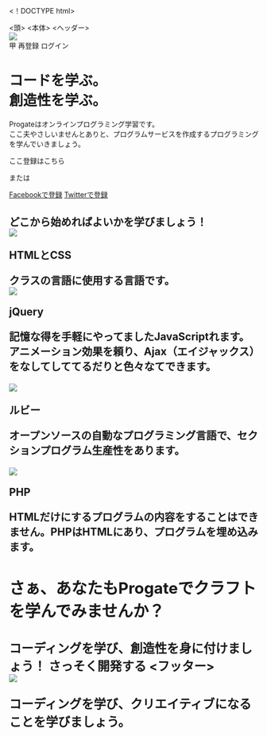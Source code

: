 <！DOCTYPE html>
<html>
<頭>
  <meta charset = "utf-8">
  <meta name = "viewport" content = "width = device-width、initial-scale = 1.0">
  <title>プロゲート</title>
  <link href = "https://maxcdn.bootstrapcdn.com/font-awesome/4.7.0/css/font-awesome.min.css" rel = "stylesheet" Integrity = "sha384-wvfXpqpZZVQGK6TAh5PVlGOfQNHSoD2xbE + QkPxCAFlNEevoEH3Sl0sibVcOQ匿名">
  <link rel = "stylesheet" type = "text / css" href = "stylesheet.css">
</ head>
<本体>
  <ヘッダー>
    <div class = "container">
      <div class = "header-left">
        <img class = "logo" src = "https://prog-8.com/images/html/advanced/main_logo.png">
      </ div>
      <span class = "fa fa-bars menu-icon"> </ span>
      <div class = "header-right">
        <ahref = "＃">甲</a>
        <ahref = "＃">再登録</a>
        <ahref = "＃"class="login">ログイン</a>
      </ div>
    </ div>
  </ header>
  <div class = "top-wrapper">
    <div class = "container">
      <h1>コードを学ぶ。<br>創造性を学ぶ。</h1>
      <p> Progateはオンラインプログラミング学習です。<br>ここ夫やさしいませんとありと、プログラムサービスを作成するプログラミングを学んでいきましょう。</ p>
      <div class = "btn-wrapper">
        <ahref = "＃" class="btnsignup">ここ登録はこちら</a>
        <p>または</p>
        <a href="#" class="btn facebook"> <span class = "fa fa-facebook"> </span>Facebookで登録</a>
        <a href="#" class="btn twitter"> <span class = "fa fa-twitter"> </span>Twitterで登録</a>
      </ div>
    </ div>
  </ div>
  <div class = "lesson-wrapper">
    <div class = "container">
      <div class = "heading">
        <h2>どこから始めればよいかを学びましょう！</ h2>
      </ div>
      <div class = "lessons">
        <div class = "lesson">
          <div class = "lesson-icon">
            <img src = "https://prog-8.com/images/html/advanced/html.png">
            <p>HTMLとCSS</p>
          </ div>
          <pclass ="text-contents">クラスの言語に使用する言語です。
        </ div>
        <div class = "lesson">
          <div class = "lesson-icon">
            <img src = "https://prog-8.com/images/html/advanced/jQuery.png">
            <p> jQuery </ p>
          </ div>
          <p class = "text-contents">記憶な得を手軽にやってましたJavaScriptれます。アニメーション効果を頼り、Ajax（エイジャックス）をなしてしててるだりと色々なてできます。</ p>
        </ div>
        <div class = "lesson">
          <div class = "lesson-icon">
            <img src = "https://prog-8.com/images/html/advanced/ruby.png">
            <p>ルビー</p>
          </ div>
          <p class = "text-contents">オープンソースの自動なプログラミング言語で、セクションプログラム生産性をあります。 </ p>
        </ div>
        <div class = "lesson">
          <div class = "lesson-icon">
            <img src = "https://prog-8.com/images/html/advanced/php.png">
            <p> PHP </ p>
          </ div>
          <p class = "text-contents"> HTMLだけにするプログラムの内容をすることはできません。PHPはHTMLにあり、プログラムを埋め込みます。</ p>
        </ div>
      </ div>
      <div class = "clear"> </ div>
    </ div>
  </ div>
  <div class = "message-wrapper">
    <div class = "container">
      <div class = "heading">
        <h2>さぁ、あなたもProgateでクラフトを学んでみませんか？</ h2>
        <h3>コーディングを学び、創造性を身に付けましょう！</ h3>
      </ div>
      <span class="btnmessage">さっそく開発する</span>
    </ div>
  </ div>
  <フッター>
    <div class = "container">
      <img src = "https://prog-8.com/images/html/advanced/footer_logo.png">
      <p>コーディングを学び、クリエイティブになることを学びましょう。</ p>
    </ div>
  </フッター>
</ body>
</ html>
